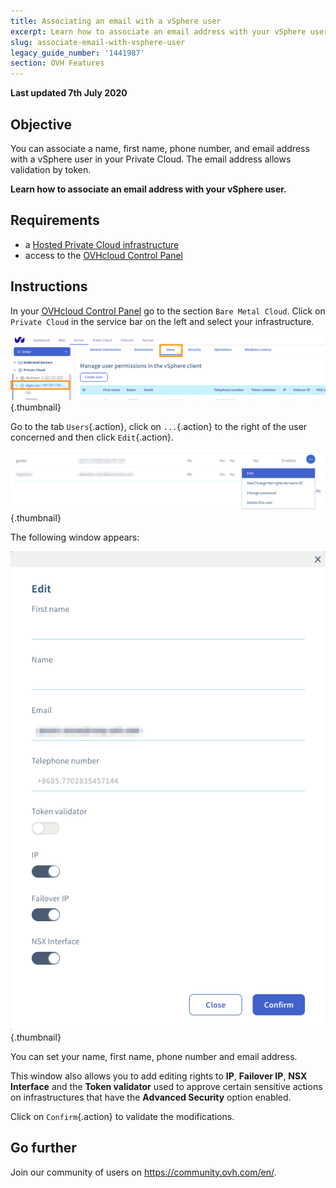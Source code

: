 ```yaml
---
title: Associating an email with a vSphere user
excerpt: Learn how to associate an email address with your vSphere user
slug: associate-email-with-vsphere-user
legacy_guide_number: '1441987'
section: OVH Features
---
```


**Last updated 7th July 2020**

## Objective

You can associate a name, first name, phone number, and email address with a vSphere user in your Private Cloud. The email address allows validation by token.

**Learn how to associate an email address with your vSphere user.**

## Requirements

- a [Hosted Private Cloud infrastructure](https://www.ovhcloud.com/en-au/enterprise/products/hosted-private-cloud/)
- access to the [OVHcloud Control Panel](https://ca.ovh.com/auth/?action=gotomanager)

## Instructions

In your [OVHcloud Control Panel](https://ca.ovh.com/auth/?action=gotomanager) go to the section `Bare Metal Cloud`. Click on `Private Cloud` in the service bar on the left and select your infrastructure.

![user vsphere](images/addMailOnUser01.png){.thumbnail}

Go to the tab `Users`{.action}, click on `...`{.action} to the right of the user concerned and then click `Edit`{.action}.

![user vsphere](images/addMailOnUser02.png){.thumbnail}

The following window appears:

![user vsphere](images/addMailOnUser03.png){.thumbnail}

You can set your name, first name, phone number and email address.

This window also allows you to add editing rights to **IP**, **Failover IP**, **NSX Interface** and the **Token validator** used to approve certain sensitive actions on infrastructures that have the **Advanced Security** option enabled.

Click on `Confirm`{.action} to validate the modifications.

## Go further

Join our community of users on <https://community.ovh.com/en/>.
